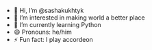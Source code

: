 - 👋 Hi, I’m @sashakukhtyk
- 👀 I’m interested in making world a better place
- 🌱 I’m currently learning Python
- 😄 Pronouns: he/him
- ⚡ Fun fact: I play accordeon

